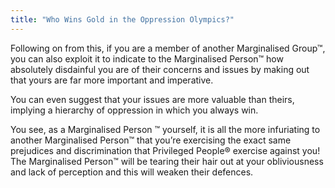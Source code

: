```yaml
---
title: "Who Wins Gold in the Oppression Olympics?"
---
```


Following on from this, if you are a member of another Marginalised Group™, you can also exploit it to indicate to the Marginalised Person™ how absolutely disdainful you are of their concerns and issues by making out that yours are far more important and imperative.

You can even suggest that your issues are more valuable than theirs, implying a hierarchy of oppression in which you always win.

You see, as a Marginalised Person ™ yourself, it is all the more infuriating to another Marginalised Person™ that you’re exercising the exact same prejudices and discrimination that Privileged People® exercise against you! The Marginalised Person™ will be tearing their hair out at your obliviousness and lack of perception and this will weaken their defences.
